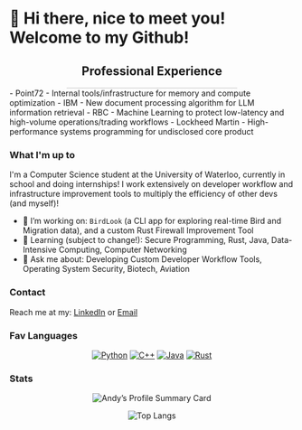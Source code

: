 # 👋 Hi there, nice to meet you! Welcome to my Github! 

<h2 align="center"> Professional Experience</h3>
<hr style="width:60%;margin:auto;opacity:0.25;">
- Point72 - Internal tools/infrastructure for memory and compute optimization
- IBM - New document processing algorithm for LLM information retrieval
- RBC - Machine Learning to protect low-latency and high-volume operations/trading workflows  
- Lockheed Martin - High-performance systems programming for undisclosed core product  

### What I'm up to
I'm a Computer Science student at the University of Waterloo, currently in school and doing internships! I work extensively on developer workflow and infrastructure improvement tools to multiply the efficiency of other devs (and myself)!

- 🔭 I’m working on: `BirdLook` (a CLI app for exploring real-time Bird and Migration data), and a custom Rust Firewall Improvement Tool
- 🌱 Learning (subject to change!): Secure Programming, Rust, Java, Data-Intensive Computing, Computer Networking
- 💬 Ask me about: Developing Custom Developer Workflow Tools, Operating System Security, Biotech, Aviation


### Contact
Reach me at my: [LinkedIn](https://www.linkedin.com/in/andy-si-761712214) or [Email](mailto:asi@uwaterloo.ca)


### Fav Languages
<div align="center">

[![Python](https://img.shields.io/badge/Python-3670A0?style=for-the-badge&logo=python&logoColor=ffdd54)](https://www.python.org/)
[![C++](https://img.shields.io/badge/C++-00599C?style=for-the-badge&logo=cplusplus&logoColor=white)](https://isocpp.org/)
[![Java](https://img.shields.io/badge/Java-ED8B00?style=for-the-badge&logo=openjdk&logoColor=white)](https://www.java.com/)
[![Rust](https://img.shields.io/badge/Rust-000000?style=for-the-badge&logo=rust&logoColor=white)](https://www.rust-lang.org/)

</div>

### Stats
<div align="center">
  
![Andy’s Profile Summary Card](https://github-profile-summary-cards.vercel.app/api/cards/profile-details?username=andy586586&theme=tokyonight)

![Top Langs](https://github-readme-stats.vercel.app/api/top-langs/?username=andy586586&layout=compact&theme=tokyonight&hide_border=true)


</div>

